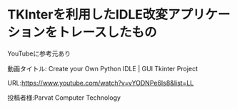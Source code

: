 # TKInterを利用したIDLE改変アプリケーションをトレースしたもの

YouTubeに参考元あり

動画タイトル: Create your Own Python IDLE | GUI Tkinter Project

URL:https://www.youtube.com/watch?v=vYODNPe6Is8&list=LL

投稿者様:Parvat Computer Technology

